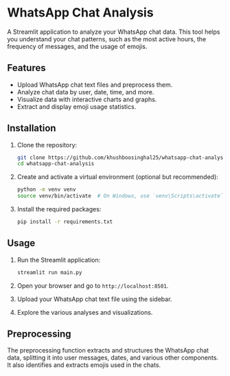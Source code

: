 # WhatsApp Chat Analysis

A Streamlit application to analyze your WhatsApp chat data. This tool helps you understand your chat patterns, such as the most active hours, the frequency of messages, and the usage of emojis.

## Features

- Upload WhatsApp chat text files and preprocess them.
- Analyze chat data by user, date, time, and more.
- Visualize data with interactive charts and graphs.
- Extract and display emoji usage statistics.

## Installation

1. Clone the repository:
    ```bash
    git clone https://github.com/khushboosinghal25/whatsapp-chat-analysis.git
    cd whatsapp-chat-analysis
    ```

2. Create and activate a virtual environment (optional but recommended):
    ```bash
    python -m venv venv
    source venv/bin/activate  # On Windows, use `venv\Scripts\activate`
    ```

3. Install the required packages:
    ```bash
    pip install -r requirements.txt
    ```

## Usage

1. Run the Streamlit application:
    ```bash
    streamlit run main.py
    ```

2. Open your browser and go to `http://localhost:8501`.

3. Upload your WhatsApp chat text file using the sidebar.

4. Explore the various analyses and visualizations.

## Preprocessing

The preprocessing function extracts and structures the WhatsApp chat data, splitting it into user messages, dates, and various other components. It also identifies and extracts emojis used in the chats.
